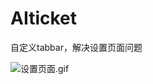# AIticket
自定义tabbar，解决设置页面问题

![设置页面.gif](http://upload-images.jianshu.io/upload_images/1389261-9f688e36f2f6e012.gif?imageMogr2/auto-orient/strip)
